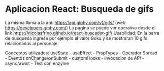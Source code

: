 # Aplicacion React: Busqueda de gifs
La misma llama a la api: https://api.giphy.com/v1/gifs/ (web: https://developers.giphy.com/)
La pagina se puede ver operativa desde el link https://nicolasfrino.github.io/react-buscador-gif/
Usabilidad: En la barra de busqueda ingrese por ejemplo el valor Goku y se mostraran 10 gifs relacionados al personaje.

Conceptos utilizados: useState -
useEffect -
PropTypes -
Operador Spread -
Eventos onChange/onSubmit -
customHooks -
invocacion de API -
async/await - 
Test con enzyme
